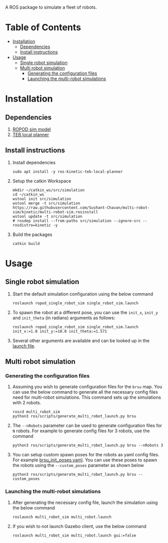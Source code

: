A ROS package to simulate a fleet of robots.

# Table of Contents
   * [Installation](#installation)
      * [Dependencies](#dependencies)
      * [Install instructions](#install-instructions)
   * [Usage](#usage)
      * [Single robot simulation](#single-robot-simulation)
      * [Multi robot simulation](#multi-robot-simulation)
         * [Generating the configuration files](#generating-the-configuration-files)
         * [Launching the multi-robot simulations](#launching-the-multi-robot-simulations)

# Installation

## Dependencies
1. [ROPOD sim model](https://github.com/DharminB/ropod_sim#ropod_sim)
2. [TEB local planner](http://wiki.ros.org/teb_local_planner)

## Install instructions
1. Install dependencies
    ```
    sudo apt install -y ros-kinetic-teb-local-planner
    ```
2. Setup the catkin Workspace
    ```
    mkdir ~/catkin_ws/src/simulation
    cd ~/catkin_ws
    wstool init src/simulation
    wstool merge -t src/simulation https://raw.githubusercontent.com/Sushant-Chavan/multi-robot-sim/kinetic/multi-robot-sim.rosinstall
    wstool update -t src/simulation
    # rosdep install --from-paths src/simulation --ignore-src --rosdistro=kinetic -y
    ```
3. Build the packages
    ```
    catkin build
    ```

# Usage

## Single robot simulation

1. Start the default simulation configuration using the below command
    ```
    roslaunch ropod_single_robot_sim single_robot_sim.launch
    ```
2. To spawn the robot at a different pose, you can use the `init_x`, `init_y` and `init_theta` (in radians) arguments as follows:
    ```
    roslaunch ropod_single_robot_sim single_robot_sim.launch init_x:=1.0 init_y:=10.0 init_theta:=1.571
    ```
3. Several other arguments are available and can be looked up in the [launch file](ropod_single_robot_sim/ros/launch/single_robot_sim.launch).


## Multi robot simulation

### Generating the configuration files

1. Assuming you wish to generate configuration files for the `brsu` map. You can use the below command to generate all the necessary config files need for multi-robot simulations. This command sets up the simulations with 2 robots.
    ```
    roscd multi_robot_sim
    python3 ros/scripts/generate_multi_robot_launch.py brsu
    ```
2. The `--nRobots` parameter can be used to generate configuration files for `N` robots. For example to generate config files for 3 robots, use the command
    ```
    python3 ros/scripts/generate_multi_robot_launch.py brsu --nRobots 3
    ```
3. You can setup custom spawn poses for the robots as yaml config files. For example [brsu_init_poses.yaml](multi_robot_sim/ros/config/spawn_pose_config/brsu_init_poses.yaml). You can use these poses to spawn the robots using the `--custom_poses` parameter as shown below
    ```
    python3 ros/scripts/generate_multi_robot_launch.py brsu --custom_poses
    ```

### Launching the multi-robot simulations

1. After generating the necessary config file, launch the simulation using the below command
    ```
    roslaunch multi_robot_sim multi_robot.launch
    ```
2. If you wish to not launch Gazebo client, use the below command
    ```
    roslaunch multi_robot_sim multi_robot.launch gui:=false
    ```
